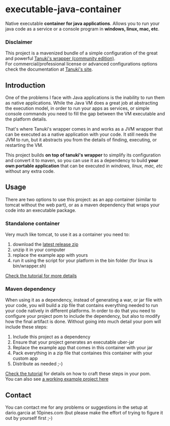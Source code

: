 # executable-java-container

Native executable **container for java applications**. Allows you to run your java code as a service or a console program
in **windows, linux, mac, etc**.


### Disclaimer
This project is a mavenized bundle of a simple configuration of the great and powerful 
[Tanuki's wrapper (community edition)](http://wrapper.tanukisoftware.com/doc/english/download.jsp).  
For commercial/professional license or advanced configurations options check the documentation at 
[Tanuki's site](http://wrapper.tanukisoftware.com/).

## Introduction
One of the problems I face with Java applications is the inability to run them as native applications.
While the Java VM does a great job at abstracting the execution model, in order to run your apps as services,
or simple console commands you need to fill the gap between the VM executable and the platform details.  

That's where Tanuki's wrapper comes in and works as a JVM wrapper that can be executed as a native application with your code.
It still needs the JVM to run, but it abstracts you from the details of finding, executing, or restarting the VM.

This project builds **on top of tanuki's wrapper** to simplify its configuration and convert it to maven, so
you can use it as a dependency to build **your own portable application** that can be executed in *windows,
linux, mac, etc* without any extra code.

## Usage
There are two options to use this project: as an app container (similar to tomcat without the web part), or as a maven dependency
that wraps your code into an executable package.

### Standalone container
Very much like tomcat, to use it as a container you need to:  

1. download the [latest release zip](https://github.com/kfgodel/executable-java-container/releases)
2. unzip it in your computer
3. replace the example app with yours
4. run it using the script for your platform in the bin folder (for linux is bin/wrapper.sh)

[Check the tutorial for more details](https://github.com/kfgodel/executable-java-container/wiki/Using-executable-java-container-as-a-standalone-container)
  
  
### Maven dependency
When using it as a dependency, instead of generating a war, or jar file with your code, you will build a zip file that 
contains everything needed to run your code natively in different platforms.
In order to do that you need to configure your project pom to include the dependency, but also to modify how the final 
artifact is done.
Without going into much detail your pom will include these steps:

1. Include this project as a dependency
2. Ensure that your project generates an executable uber-jar
3. Replace the example app that comes in this container with your jar
4. Pack everything in a zip file that containes this container with your custom app
5. Distribute as needed ;-)

[Check the tutorial](https://github.com/kfgodel/executable-java-container/wiki/Using-executable-java-container-as-a-maven-dependency)
for details on how to craft these steps in your pom.  
You can also see [a working example project here](https://github.com/kfgodel/executable-java)


## Contact
You can contact me for any problems or suggestions in the setup at dario.garcia at 10pines.com
(but please make the effort of trying to figure it out by yourself first ;-)

